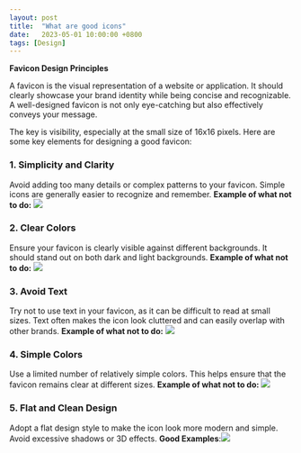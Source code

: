 ```yaml
---
layout: post
title:  "What are good icons"
date:   2023-05-01 10:00:00 +0800
tags: [Design]
---
```


**Favicon Design Principles**

A favicon is the visual representation of a website or application. It should clearly showcase your brand identity while being concise and recognizable. A well-designed favicon is not only eye-catching but also effectively conveys your message.

The key is visibility, especially at the small size of 16x16 pixels. Here are some key elements for designing a good favicon:

### 1. Simplicity and Clarity

Avoid adding too many details or complex patterns to your favicon. Simple icons are generally easier to recognize and remember.
**Example of what not to do:**  ![](/Blog/images/2023-05-01/30.webp)

### 2. Clear Colors

Ensure your favicon is clearly visible against different backgrounds. It should stand out on both dark and light backgrounds.
**Example of what not to do:** ![](/Blog/images/2023-05-01/40.webp)

### 3. Avoid Text

Try not to use text in your favicon, as it can be difficult to read at small sizes. Text often makes the icon look cluttered and can easily overlap with other brands.
**Example of what not to do:** ![](/Blog/images/2023-05-01/60.webp)

### 4. Simple Colors

Use a limited number of relatively simple colors. This helps ensure that the favicon remains clear at different sizes.
**Example of what not to do:** ![](/Blog/images/2023-05-01/80.webp)

### 5. Flat and Clean Design

Adopt a flat design style to make the icon look more modern and simple. Avoid excessive shadows or 3D effects.
**Good Examples**:![](/Blog/images/2023-05-01/100.webp)